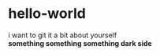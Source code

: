 # hello-world
i want to git it
a bit about yourself <br/>
<strong>something something something dark side</strong>
